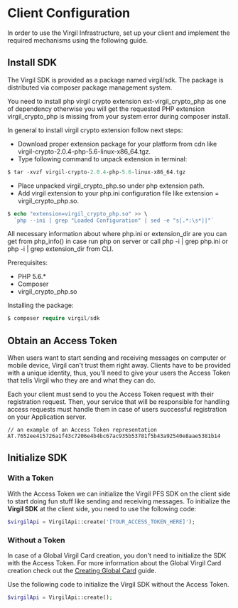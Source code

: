 # Client Configuration

In order to use the Virgil Infrastructure, set up your client and implement the required mechanisms using the following guide.


## Install SDK

The Virgil SDK is provided as a package named virgil/sdk. The package is distributed via composer package management system.

You need to install php virgil crypto extension ext-virgil_crypto_php as one of dependency otherwise you will get the requested PHP extension virgil_crypto_php is missing from your system error during composer install.

In general to install virgil crypto extension follow next steps:
- Download proper extension package for your platform from cdn like virgil-crypto-2.0.4-php-5.6-linux-x86_64.tgz.
- Type following command to unpack extension in terminal:
```php
$ tar -xvzf virgil-crypto-2.0.4-php-5.6-linux-x86_64.tgz
```
- Place unpacked virgil_crypto_php.so under php extension path.
- Add virgil extension to your php.ini configuration file like extension = virgil_crypto_php.so.
```php
$ echo "extension=virgil_crypto_php.so" >> \
  `php --ini | grep "Loaded Configuration" | sed -e "s|.*:\s*||"`
```

All necessary information about where php.ini or extension_dir are you can get from php_info() in case run php on server or call php -i | grep php.ini or php -i | grep extension_dir from CLI.

Prerequisites:
- PHP 5.6.*
- Composer
- virgil_crypto_php.so

Installing the package:
```php
$ composer require virgil/sdk
```


## Obtain an Access Token
When users want to start sending and receiving messages on computer or mobile device, Virgil can't trust them right away. Clients have to be provided with a unique identity, thus, you'll need to give your users the Access Token that tells Virgil who they are and what they can do.

Each your client must send to you the Access Token request with their registration request. Then, your service that will be responsible for handling access requests must handle them in case of users successful registration on your Application server.

```
// an example of an Access Token representation
AT.7652ee415726a1f43c7206e4b4bc67ac935b53781f5b43a92540e8aae5381b14
```

## Initialize SDK

### With a Token
With the Access Token we can initialize the Virgil PFS SDK on the client side to start doing fun stuff like sending and receiving messages. To initialize the **Virgil SDK** at the client side, you need to use the following code:

```php
$virgilApi = VirgilApi::create('[YOUR_ACCESS_TOKEN_HERE]');
```

### Without a Token

In case of a Global Virgil Card creation, you don't need to initialize the SDK with the Access Token. For more information about the Global Virgil Card creation check out the [Creating Global Card](/docs/guides/virgil-card/creating-global-card.md) guide.

Use the following code to initialize the Virgil SDK without the Access Token.

```php
$virgilApi = VirgilApi::create();
```
